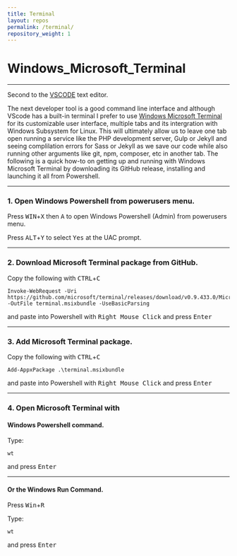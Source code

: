 ```yaml
---
title: Terminal
layout: repos
permalink: /terminal/
repository_weight: 1
---
```


# Windows_Microsoft_Terminal

---

Second to the [VSCODE](https://code.visualstudio.com/) text editor. 

The next developer tool is a good command line interface and although VScode has a built-in terminal I prefer to use [Windows Microsoft Terminal](https://github.com/microsoft/terminal) for its customizable user interface, multiple tabs and its intergration with Windows Subsystem for Linux. This will ultimately allow us to leave one tab open running a service like the PHP development server, Gulp or Jekyll and seeing complilation errors for Sass or Jekyll as we save our code while also running other arguments like git, npm, composer, etc in another tab. The following is a quick how-to on getting up and running with Windows Microsoft Terminal by downloading its GitHub release, installing and launching it all from Powershell.

---

### 1. Open Windows Powershell from powerusers menu.

Press <kbd>WIN</kbd>+<kbd>X</kbd> then <kbd>A</kbd> to open Windows Powershell (Admin) from powerusers menu.

Press <kbd>ALT</kbd>+<kbd>Y</kbd> to select <kbd>Yes</kbd> at the UAC prompt.

---

### 2. Download Microsoft Terminal package from GitHub.

Copy the following with <kbd>CTRL</kbd>+<kbd>C</kbd>

```
Invoke-WebRequest -Uri https://github.com/microsoft/terminal/releases/download/v0.9.433.0/Microsoft.WindowsTerminal_0.9.433.0_8wekyb3d8bbwe.msixbundle -OutFile terminal.msixbundle -UseBasicParsing
```

and paste into Powershell with <kbd>Right Mouse Click</kbd> and press <kbd>Enter</kbd>

---

### 3. Add Microsoft Terminal package.

Copy the following with <kbd>CTRL</kbd>+<kbd>C</kbd>

```
Add-AppxPackage .\terminal.msixbundle
```

and paste into Powershell with <kbd>Right Mouse Click</kbd> and press <kbd>Enter</kbd>

---

### 4. Open Microsoft Terminal with

#### Windows Powershell command.

Type:

`wt` 

and press <kbd>Enter</kbd>

---

#### Or the Windows Run Command.

Press <kbd>Win</kbd>+<kbd>R</kbd>

Type:

`wt` 

and press <kbd>Enter</kbd>

